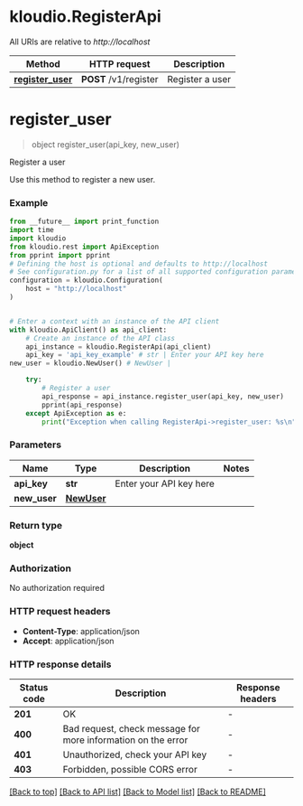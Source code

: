 # kloudio.RegisterApi

All URIs are relative to *http://localhost*

Method | HTTP request | Description
------------- | ------------- | -------------
[**register_user**](RegisterApi.md#register_user) | **POST** /v1/register | Register a user


# **register_user**
> object register_user(api_key, new_user)

Register a user

Use this method to register a new user.

### Example

```python
from __future__ import print_function
import time
import kloudio
from kloudio.rest import ApiException
from pprint import pprint
# Defining the host is optional and defaults to http://localhost
# See configuration.py for a list of all supported configuration parameters.
configuration = kloudio.Configuration(
    host = "http://localhost"
)


# Enter a context with an instance of the API client
with kloudio.ApiClient() as api_client:
    # Create an instance of the API class
    api_instance = kloudio.RegisterApi(api_client)
    api_key = 'api_key_example' # str | Enter your API key here
new_user = kloudio.NewUser() # NewUser | 

    try:
        # Register a user
        api_response = api_instance.register_user(api_key, new_user)
        pprint(api_response)
    except ApiException as e:
        print("Exception when calling RegisterApi->register_user: %s\n" % e)
```

### Parameters

Name | Type | Description  | Notes
------------- | ------------- | ------------- | -------------
 **api_key** | **str**| Enter your API key here | 
 **new_user** | [**NewUser**](NewUser.md)|  | 

### Return type

**object**

### Authorization

No authorization required

### HTTP request headers

 - **Content-Type**: application/json
 - **Accept**: application/json

### HTTP response details
| Status code | Description | Response headers |
|-------------|-------------|------------------|
**201** | OK |  -  |
**400** | Bad request, check message for more information on the error |  -  |
**401** | Unauthorized, check your API key |  -  |
**403** | Forbidden, possible CORS error |  -  |

[[Back to top]](#) [[Back to API list]](../README.md#documentation-for-api-endpoints) [[Back to Model list]](../README.md#documentation-for-models) [[Back to README]](../README.md)

